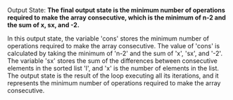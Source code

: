 Output State: **The final output state is the minimum number of operations required to make the array consecutive, which is the minimum of n-2 and the sum of x, sx, and -2.**

In this output state, the variable 'cons' stores the minimum number of operations required to make the array consecutive. The value of 'cons' is calculated by taking the minimum of 'n-2' and the sum of 'x', 'sx', and '-2'. The variable 'sx' stores the sum of the differences between consecutive elements in the sorted list 'l', and 'x' is the number of elements in the list. The output state is the result of the loop executing all its iterations, and it represents the minimum number of operations required to make the array consecutive.